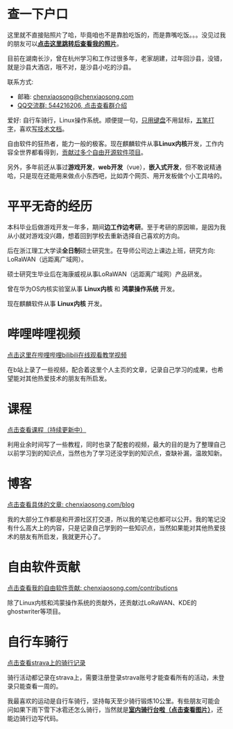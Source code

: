 # 查一下户口

这里就不直接贴照片了哈，毕竟咱也不是靠脸吃饭的，而是靠嘴吃饭。。。没见过我的朋友可以[**点击这里跳转后查看我的照片**](https://chenxiaosong.com/photos.html)。

目前在湖南长沙，曾在杭州学习和工作过很多年，老家胡建，过年回沙县，没错，就是沙县大酒店，哦不对，是沙县小吃的沙县。

联系方式:

- 邮箱: <chenxiaosong@chenxiaosong.com>
- [QQ交流群: 544216206, 点击查看群介绍](https://chenxiaosong.com/q.html)

爱好: 自行车骑行，Linux操作系统。顺便提一句，[只用键盘](https://chenxiaosong.com/pictures/self-introduction/hhkb.jpg)不用鼠标，[五笔打字](https://chenxiaosong.com/src/wubi/wubi.html)，喜欢[写技术文档](https://chenxiaosong.com/blog)。

自由软件的狂热者，能力一般的极客。现在麒麟软件从事**Linux内核**开发，工作内容全世界都看得到，[贡献过多个自由开源软件项目](https://chenxiaosong.com/contributions.html)。

另外，多年前还从事过**游戏开发**，**web开发**（vue），**嵌入式开发**，但不敢说精通哈，只是现在还能用来做点小东西吧，比如弄个网页、用开发板做个小工具啥的。

# 平平无奇的经历

本科毕业后做游戏开发一年多，期间**边工作边考研**。至于考研的原因嘛，是因为我从小就对游戏没兴趣，想着回到学校去重新选择自己喜欢的方向。

后在浙江理工大学读**全日制**硕士研究生。在导师公司边上课边上班，研究方向: LoRaWAN（远距离广域网）。

硕士研究生毕业后在海康威视从事LoRaWAN（远距离广域网）产品研发。

曾在华为OS内核实验室从事 **Linux内核** 和 **鸿蒙操作系统** 开发。

现在麒麟软件从事 **Linux内核** 开发。

# 哔哩哔哩视频

[点击这里在哔哩哔哩bilibili在线观看教学视频](https://chenxiaosong.com/bili)

在b站上录了一些视频，配合着这里个人主页的文章，记录自己学习的成果，也希望能对其他热爱技术的朋友有所启发。

# 课程

[点击查看课程（持续更新中）](https://chenxiaosong.com/courses.html)

利用业余时间写了一些教程，同时也录了配套的视频，最大的目的是为了整理自己以前学习到的知识点，当然也为了学习还没学到的知识点，查缺补漏，温故知新。

# 博客

[点击查看具体的文章: chenxiaosong.com/blog](https://chenxiaosong.com/blog)

我的大部分工作都是和开源社区打交道，所以我的笔记也都可以公开。我的笔记没有什么高大上的内容，只是记录自己学到的一些知识点，当然如果能对其他热爱技术的朋友有所启发，我就更开心了。

# 自由软件贡献

[点击查看我的自由软件贡献: chenxiaosong.com/contributions](https://chenxiaosong.com/contributions.html)

除了Linux内核和鸿蒙操作系统的贡献外，还贡献过LoRaWAN、KDE的ghostwriter等项目。

# 自行车骑行

[点击查看strava上的骑行记录](https://www.strava.com/athletes/chenxiaosong)

骑行活动都记录在strava上，需要注册登录strava账号才能查看所有的活动，未登录只能查看一周的。

我最喜欢的运动是自行车骑行，坚持每天至少骑行锻炼10公里。有些朋友可能会问如果下雨下雪下冰雹还怎么骑行，当然就是[**室内骑行台啦（点击查看图片）**](https://chenxiaosong.com/pictures/self-introduction/qixingtai.jpg)，还能边骑行边写代码。
